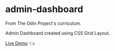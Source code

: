 # admin-dashboard

From The Odin Project's curriculum.

Admin Dashboard created using CSS Grid Layout.

[Live Demo](https://eddie-thiiru.github.io/admin-dashboard/) :point_left:
